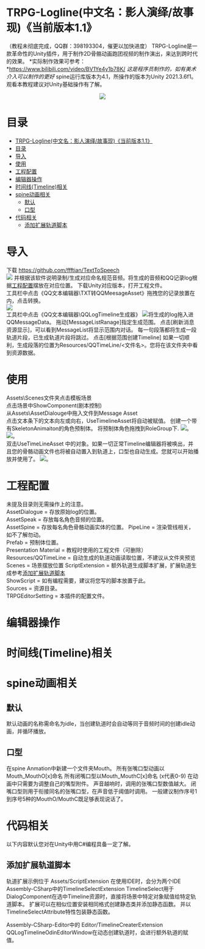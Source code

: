 # TRPG-Logline(中文名：影人演绎/故事现)《当前版本1.1》

（教程未彻底完成，QQ群：398193304，催更以加快进度）
TRPG-Logline是一款革命性的Unity插件，用于制作2D骨骼动画跑团视频的制作演出，来达到跨时代的效果。
*实际制作效果可参考：*https://www.bilibili.com/video/BV1Ye4y1b78K/ *这是程序员制作的，如有美术介入可以制作的更好*
spine运行库版本为4.1，所操作的版本为Unity 2021.3.6f1。  
观看本教程建议对Unity基础操作有了解。
<p align="center">
<img src="Assets/TRPGEditorSetting/TRPG Logline log.png">
</p>

# 目录
- [TRPG-Logline(中文名：影人演绎/故事现)《当前版本1.1》](#trpg-logline中文名影人演绎故事现当前版本11)
- [目录](#目录)
- [导入](#导入)
- [使用](#使用)
- [工程配置](#工程配置)
- [编辑器操作](#编辑器操作)
- [时间线(Timeline)相关](#时间线timeline相关)
- [spine动画相关](#spine动画相关)
  - [默认](#默认)
  - [口型](#口型)
- [代码相关](#代码相关)
  - [添加扩展轨道脚本](#添加扩展轨道脚本)

# 导入
下载 https://github.com/ffftian/TextToSpeech   
<img src="docs/TextToSpeech.png">
并根据该软件说明录制/生成对应命名规范音频。将生成的音频和QQ记录log根据[工程配置](#工程配置)摆放在对应位置。
下载Unity对应版本，打开工程文件。   
工具栏中点击《QQ文本编辑器\TXT转QQMeesageAsset》拖拽您的记录放置在内，点击转换。   
<img src="docs/1.png">   
工具栏中点击《QQ文本编辑器\QQLogTimeline生成器》
<img src="docs/2.png">将生成的log拖入进QQMessageData。
拖动[MessageListRanage]指定生成范围。
点击[刷新消息资源显示]，可以看到MessageList将显示范围内对话。
每一句段落都将生成一段轨道片段，已生成轨道片段将跳过。
点击[根据范围创建Timeline]
如果一切顺利，生成段落的位置为Resources/QQTimeLine/<文件名>。您将在该文件夹中看到资源数据。

# 使用
Assets\Scenes文件夹点击模板场景   
点击场景中ShowComponent(剧本控制)   
从Assets\AssetDialouge中拖入文件到Message Asset   
点击文本条下的文本向左或向右，UseTimelineAsset将自动被赋值。
创建一个带有SkeletonAnimaiton的角色预制体。
将预制体角色拖拽到RoleGroup下.
<img src="docs/3.png">。
<img src="docs/4.png">。   
双击UseTimeLineAsset 中的对象。如果一切正常Timeline编辑器将被唤出，并且您的骨骼动画文件也将被自动置入到轨道上，口型也自动生成。您就可以开始播放并使用了。
<img src="docs/5.png">。

# 工程配置
未提及目录则无需操作上的注意。  
AssetDialogue = 存放原始log的位置。  
AssetSpeak = 存放每名角色音频的位置。  
AssetSpine = 存放每名角色骨骼动画实体的位置。
PipeLine = 渲染管线相关，如不了解勿动。  
Prefab = 预制体位置。  
Presentation Material = 教程时使用的工程文件（可删除）  
Resources/QQTimeLine = 自动生成的轨道动画读取位置，不建议从文件夹预览  
Scenes = 场景摆放位置
ScriptExtension = 额外轨道生成脚本扩展，扩展轨道生成参考[添加扩展轨道脚本](##添加扩展轨道脚本)  
ShowScript = 如有编程需要，建议将您写的脚本放置于此。  
Sources = 资源目录。  
TRPGEditorSetting = 本插件的配置文件。  


# 编辑器操作


# 时间线(Timeline)相关


# spine动画相关
## 默认
默认动画的名称需命名为idle，当创建轨道时会自动等同于音频时间的创建idle动画，并循环播放。
## 口型
在spine Anmation中新建一个文件夹Mouth。
所有张嘴口型动画以Mouth_MouthO[x]命名
所有闭嘴口型以Mouth_MouthC[x]命名
(x代表0-9)
在动画中只需要为调整自己的嘴型附件。
声音越响时，调用的张嘴口型数值越大。
闭嘴口型则用于衔接同名的张嘴口型，在声音低于阈值时调用。
一般建议制作序号1到序号5种的MouthO/MouthC既足够表现说话了。

# 代码相关
以下内容默认您对在Unity中用C#编程具备一定了解。
## 添加扩展轨道脚本
轨道扩展示例位于 Assets/ScriptExtension
在使用IDE时，会分为两个IDE
Assembly-CSharp中的TimelineSelectExtension
TimelineSelect用于DialogComponent在选中Timeline资源时，直接将场景中特定对象赋值给特定轨道脚本。
扩展可以在相似位置安装相同格式创建静态类并添加静态函数。
并以TimelineSelectAttribute特性包装静态函数。


Assembly-CSharp-Editor中的 Editor/TimelineCreaterExtension
QQLogTimelineOdinEditorWindow在动态创建轨道时，会进行额外轨道的赋值。

